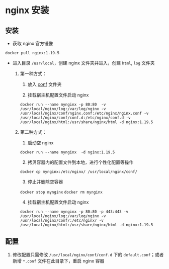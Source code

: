 # nginx 安装

## 安装

* 获取 nginx 官方镜像

`docker pull nginx:1.19.5`

* 进入目录 `/usr/local`，创建 nginx 文件夹并进入，创建  `html`, `log` 文件夹
	1. 第一种方式：
		1. 放入 [conf](conf) 文件夹

		2. 挂载宿主机配置文件启动 nginx
		
		`docker run --name mynginx -p 80:80  -v /usr/local/nginx/log:/var/log/nginx -v /usr/local/nginx/conf/nginx.conf:/etc/nginx/nginx.conf -v /usr/local/nginx/conf/conf.d:/etc/nginx/conf.d -v /usr/local/nginx/html:/usr/share/nginx/html -d nginx:1.19.5`

	2. 第二种方式：
		1. 启动空 nginx
		
		`docker run --name mynginx  -d nginx:1.19.5`

		2. 拷贝容器内的配置文件到本地，进行个性化配置等操作
		
		`docker cp mynginx:/etc/nginx/ /usr/local/nginx/conf/`

		3. 停止并删除空容器
		
		`docker stop mynginx`
		`docker rm mynginx`

		4. 挂载宿主机配置文件启动 nginx
		
		`docker run --name mynginx -p 80:80 -p 443:443 -v /usr/local/nginx/log:/var/log/nginx -v /usr/local/nginx/conf/:/etc/nginx/ -v /usr/local/nginx/html:/usr/share/nginx/html -d nginx:1.19.5`

## 配置

1. 修改配置只需修改 `/usr/local/nginx/conf/conf.d` 下的 `default.conf`；或者新增 `*.conf` 文件在此目录下，重启 nginx 容器
